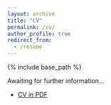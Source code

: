 ```yaml
---
layout: archive
title: "CV"
permalink: /cv/
author_profile: true
redirect_from:
  - /resume
---
```


{% include base_path %}

Awaiting for further information... 

* [CV in PDF]((https://eveyuyi.github.io/files/CV_eveyu.pdf))

<!-- 
Education
======
* B.S. in Civil Eningeering, Zhejiang University, 2017
* Minor in Law, Zhejiang University, 2017
* Ph.D in Version Control Theory, GitHub University, 2022 (expected)

Work experience
======
* Summer 2015: Research Assistant
  * Github University

  
Skills
======
* Skill 1
* Skill 2
  * Sub-skill 2.1
  * Sub-skill 2.2
  * Sub-skill 2.3
* Skill 3

Publications
======
  <ul>{% for post in site.publications %}
    {% include archive-single-cv.html %}
  {% endfor %}</ul>
  
Talks
======
  <ul>{% for post in site.talks %}
    {% include archive-single-talk-cv.html %}
  {% endfor %}</ul>
  
Teaching
======
  <ul>{% for post in site.teaching %}
    {% include archive-single-cv.html %}
  {% endfor %}</ul>
  
Service and leadership
======
* Currently signed in to 43 different slack teams -->
